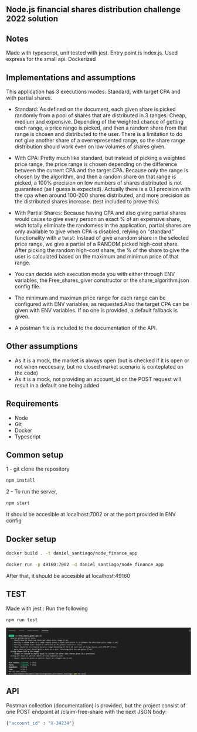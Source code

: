 ## Node.js financial shares distribution challenge 2022 solution

## Notes

Made with typescript, unit tested with jest. 
Entry point is index.js. 
Used express for the small api.
Dockerized

## Implementations and assumptions

This application has 3 executions modes: Standard, with target CPA and with partial shares.

* Standard: As defined on the document, each given share is picked randomly from a pool of shares that are distributed in 3 ranges: Cheap, medium and expensive. Depending of the weighted chance of getting each range, a price range is picked, and then a random share from that range is chosen and distributed to the user. There is a limitation to do not give another share of a overrepresented range, so the share range distribution should work even on low volumes of shares given.

* With CPA: Pretty much like standard, but instead of picking a weighted price range, the price range is chosen depending on the difference between the current CPA and the target CPA. Because only the range is chosen by the algorithm, and then a random share on that range is picked, a 100% precision on low numbers of shares distributed is not guaranteed (as I guess is expected). Actually there is a 0.1 precision with the cpa when around 100-200 shares distributed, and more precision as the distributed shares increase. (test included to prove this)

* With Partial Shares: Because having CPA and also giving partial shares would cause to give every person an exact % of an expensive share, wich totally eliminate the randomess in the application, partial shares are only available to give when CPA is disabled, relying on "standard" functionality with a twist: Instead of give a random share in the selected price range, we give a partial of a RANDOM picked high-cost share. After picking the random high-cost share, the % of the share to give the user is calculated based on the maximum and minimun price of that range.

* You can decide wich execution mode you with either through ENV variables, the Free_shares_giver constructor or the share_algorithm.json config file.

* The minimum and maximun price range for each range can be configured with ENV variables, as requested.Also the target CPA can be given with ENV variables. If no one is provided, a default fallback is given.
* A postman file is included to the documentation of the API.

## Other assumptions
 * As it is a mock, the market is always open (but is checked if it is open or not when neccesary, but no closed market scenario is conteplated on the code)
 * As it is a mock, not providing an account_id on the POST request will result in a default one being added

## Requirements

* Node
* Git
* Docker
* Typescript

## Common setup

1 - git clone the repository
```bash
npm install
```

2 - To run the server,

```bash
npm start
```

It should be accesible at localhost:7002 or at the port provided in ENV config

## Docker setup 
```bash
docker build . -t daniel_santiago/node_finance_app
```
```bash
docker run -p 49160:7002 -d daniel_santiago/node_finance_app
```

After that, it should be accesible at localhost:49160
## TEST
Made with jest : Run the following
```bash
npm run test
```
![Alt text](./unit_tests.gif?raw=true "Optional Title")

## API

Postman collection (documentation) is provided, but the project consist of one POST endpoint at /claim-free-share with the next JSON body: 
```bash
{"account_id" : "X-34234"}
```




